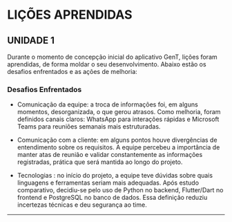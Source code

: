 # LIÇÕES APRENDIDAS

## UNIDADE 1

Durante o momento de concepção inicial do aplicativo GenT, lições foram aprendidas, de forma moldar o seu desenvolvimento. Abaixo estão os desafios enfrentados e as ações de melhoria:

### Desafios Enfrentados


* Comunicação da equipe: a troca de informações foi, em alguns momentos, desorganizada, o que gerou atrasos. Como melhoria, foram definidos canais claros: WhatsApp para interações rápidas e Microsoft Teams para reuniões semanais mais estruturadas.


* Comunicação com a cliente: em alguns pontos houve divergências de entendimento sobre os requisitos. A equipe percebeu a importância de manter atas de reunião e validar constantemente as informações registradas, prática que será mantida ao longo do projeto.


* Tecnologias : no início do projeto, a equipe teve dúvidas sobre quais linguagens e ferramentas seriam mais adequadas. Após estudo comparativo, decidiu-se pelo uso de Python no backend, Flutter/Dart no frontend e PostgreSQL no banco de dados. Essa definição reduziu incertezas técnicas e deu segurança ao time.

---